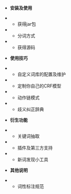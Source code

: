* **安装及使用**
* * 获得jar包
* * 分词方式
* * 获得源码

* **使用技巧**
* * 自定义词库的配置及维护
* * 定制你自己的CRF模型
* * 动作链模式
* * 歧义纠正辞典

* **衍生功能**
* * 关键词抽取
* * 插件及第三方支持
* * 新词发现小工具

* **其他说明**
* * 词性标注规范